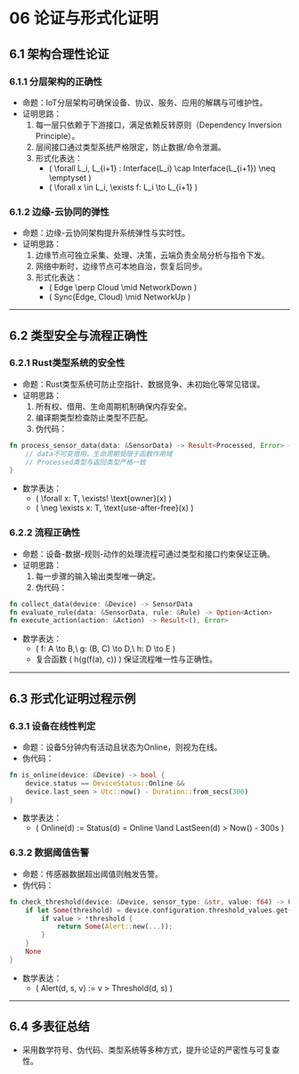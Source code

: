 # 06 论证与形式化证明

## 6.1 架构合理性论证

### 6.1.1 分层架构的正确性

- 命题：IoT分层架构可确保设备、协议、服务、应用的解耦与可维护性。
- 证明思路：
  1. 每一层只依赖于下游接口，满足依赖反转原则（Dependency Inversion Principle）。
  2. 层间接口通过类型系统严格限定，防止数据/命令泄漏。
  3. 形式化表达：
     - \( \forall L_i, L_{i+1} : Interface(L_i) \cap Interface(L_{i+1}) \neq \emptyset \)
     - \( \forall x \in L_i, \exists f: L_i \to L_{i+1} \)

### 6.1.2 边缘-云协同的弹性

- 命题：边缘-云协同架构提升系统弹性与实时性。
- 证明思路：
  1. 边缘节点可独立采集、处理、决策，云端负责全局分析与指令下发。
  2. 网络中断时，边缘节点可本地自治，恢复后同步。
  3. 形式化表达：
     - \( Edge \perp Cloud \mid NetworkDown \)
     - \( Sync(Edge, Cloud) \mid NetworkUp \)

---

## 6.2 类型安全与流程正确性

### 6.2.1 Rust类型系统的安全性

- 命题：Rust类型系统可防止空指针、数据竞争、未初始化等常见错误。
- 证明思路：
  1. 所有权、借用、生命周期机制确保内存安全。
  2. 编译期类型检查防止类型不匹配。
  3. 伪代码：

```rust
fn process_sensor_data(data: &SensorData) -> Result<Processed, Error> {
    // data不可变借用，生命周期受限于函数作用域
    // Processed类型与返回类型严格一致
}
```

- 数学表达：
  - \( \forall x: T, \exists! \text{owner}(x) \)
  - \( \neg \exists x: T, \text{use-after-free}(x) \)

### 6.2.2 流程正确性

- 命题：设备-数据-规则-动作的处理流程可通过类型和接口约束保证正确。
- 证明思路：
  1. 每一步骤的输入输出类型唯一确定。
  2. 伪代码：

```rust
fn collect_data(device: &Device) -> SensorData
fn evaluate_rule(data: &SensorData, rule: &Rule) -> Option<Action>
fn execute_action(action: &Action) -> Result<(), Error>
```

- 数学表达：
  - \( f: A \to B,\ g: (B, C) \to D,\ h: D \to E \)
  - 复合函数 \( h(g(f(a), c)) \) 保证流程唯一性与正确性。

---

## 6.3 形式化证明过程示例

### 6.3.1 设备在线性判定

- 命题：设备5分钟内有活动且状态为Online，则视为在线。
- 伪代码：

```rust
fn is_online(device: &Device) -> bool {
    device.status == DeviceStatus::Online &&
    device.last_seen > Utc::now() - Duration::from_secs(300)
}
```

- 数学表达：
  - \( Online(d) := Status(d) = Online \land LastSeen(d) > Now() - 300s \)

### 6.3.2 数据阈值告警

- 命题：传感器数据超出阈值则触发告警。
- 伪代码：

```rust
fn check_threshold(device: &Device, sensor_type: &str, value: f64) -> Option<Alert> {
    if let Some(threshold) = device.configuration.threshold_values.get(sensor_type) {
        if value > *threshold {
            return Some(Alert::new(...));
        }
    }
    None
}
```

- 数学表达：
  - \( Alert(d, s, v) := v > Threshold(d, s) \)

---

## 6.4 多表征总结

- 采用数学符号、伪代码、类型系统等多种方式，提升论证的严密性与可复查性。
